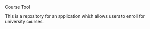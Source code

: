 Course Tool

This is a repository for an application which allows users to enroll for university courses.
